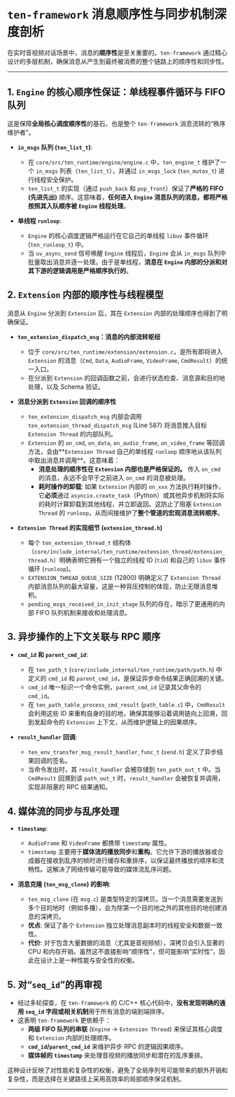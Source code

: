 # `ten-framework` 消息顺序性与同步机制深度剖析

在实时音视频对话场景中，消息的**顺序性**是至关重要的。`ten-framework` 通过精心设计的多层机制，确保消息从产生到最终被消费的整个链路上的顺序性和同步性。

---

## 1. `Engine` 的核心顺序性保证：单线程事件循环与 FIFO 队列

这是保障**全局核心调度顺序性**的基石，也是整个 `ten-framework` 消息流转的“秩序维护者”。

- **`in_msgs` 队列 (`ten_list_t`)**:
  - 在 `core/src/ten_runtime/engine/engine.c` 中，`ten_engine_t` 维护了一个 `in_msgs` 列表（`ten_list_t`），并通过 `in_msgs_lock` (`ten_mutex_t`) 进行线程安全保护。
  - `ten_list_t` 的实现（通过 `push_back` 和 `pop_front`）保证了**严格的 FIFO (先进先出)** 顺序。这意味着，**任何进入 `Engine` 消息队列的消息，都将严格按照其入队顺序被 `Engine` 线程处理**。

- **单线程 `runloop`**:
  - `Engine` 的核心调度逻辑严格运行在它自己的单线程 `libuv` 事件循环 (`ten_runloop_t`) 中。
  - 当 `uv_async_send` 信号唤醒 `Engine` 线程后，`Engine` 会从 `in_msgs` 队列中批量取出消息并逐一处理。由于是单线程，**消息在 `Engine` 内部的分派和对其下游的逻辑调用是严格顺序执行的**。

## 2. `Extension` 内部的顺序性与线程模型

消息从 `Engine` 分派到 `Extension` 后，其在 `Extension` 内部的处理顺序也得到了明确保证。

- **`ten_extension_dispatch_msg`：消息的内部流转枢纽**
  - 位于 `core/src/ten_runtime/extension/extension.c`，是所有即将进入 `Extension` 的消息（`Cmd`, `Data`, `AudioFrame`, `VideoFrame`, `CmdResult`）的统一入口。
  - 在分派到 `Extension` 的回调函数之前，会进行状态检查、消息源和目的地处理，以及 Schema 验证。

- **消息分派到 `Extension` 回调的顺序性**
  - `ten_extension_dispatch_msg` 内部会调用 `ten_extension_thread_dispatch_msg` (Line 587) 将消息推入目标 `Extension Thread` 的内部队列。
  - `Extension` 的 `on_cmd`, `on_data`, `on_audio_frame`, `on_video_frame` 等回调方法，会由**`Extension Thread` 自己的单线程 `runloop` 顺序地从该队列中取出消息并调用**。这意味着：
    - **消息处理的顺序性在 `Extension` 内部也是严格保证的。** 传入 `on_cmd` 的消息，永远不会早于之前进入 `on_cmd` 的消息被处理。
    - **耗时操作的卸载**: 如果 `Extension` 内部的 `on_xxx` 方法执行耗时操作，它**必须**通过 `asyncio.create_task`（Python）或其他异步机制将实际的耗时计算卸载到其他线程，并立即返回。这防止了阻塞 `Extension Thread` 的 `runloop`，从而间接维护了**整个管道的宏观消息流转顺序**。

- **`Extension Thread` 的实现细节 (`extension_thread.h`)**
  - 每个 `ten_extension_thread_t` 结构体（`core/include_internal/ten_runtime/extension_thread/extension_thread.h`）明确表明它拥有一个独立的线程 ID (`tid`) 和自己的 `libuv` 事件循环 (`runloop`)。
  - `EXTENSION_THREAD_QUEUE_SIZE` (12800) 明确定义了 `Extension Thread` 内部消息队列的最大容量，这是一种背压控制的体现，防止无限消息堆积。
  - `pending_msgs_received_in_init_stage` 队列的存在，暗示了更通用的内部 FIFO 队列机制来接收和处理消息。

## 3. 异步操作的上下文关联与 RPC 顺序

- **`cmd_id` 和 `parent_cmd_id`**:
  - 在 `ten_path_t` (`core/include_internal/ten_runtime/path/path.h`) 中定义的 `cmd_id` 和 `parent_cmd_id`，是保证异步命令结果正确回溯的关键。
  - `cmd_id` 唯一标识一个命令实例，`parent_cmd_id` 记录其父命令的 `cmd_id`。
  - 在 `ten_path_table_process_cmd_result` (`path_table.c`) 中，`CmdResult` 会利用这些 ID 来重构自身的目的地，确保其能够沿着调用链向上回溯，回到发起命令的 `Extension` 上下文，从而维护逻辑上的因果顺序。

- **`result_handler` 回调**:
  - `ten_env_transfer_msg_result_handler_func_t` (`send.h`) 定义了异步结果回调的签名。
  - 当命令发出时，其 `result_handler` 会被存储到 `ten_path_out_t` 中。当 `CmdResult` 回溯到该 `path_out_t` 时，`result_handler` 会被恢复并调用，实现非阻塞的 RPC 结果通知。

## 4. 媒体流的同步与乱序处理

- **`timestamp`**:
  - `AudioFrame` 和 `VideoFrame` 都携带 `timestamp` 属性。
  - `timestamp` 主要用于**媒体流的播放同步**和**重构**。它允许下游的播放器或合成器在接收到乱序的帧时进行缓存和重排序，以保证最终播放的顺序和流畅性。这解决了网络传输可能导致的媒体流乱序问题。

- **消息克隆 (`ten_msg_clone`) 的影响**:
  - `ten_msg_clone` (在 `msg.c`) 是类型特定的深拷贝。当一个消息需要发送到多个目的地时（例如多播），会为除第一个目的地之外的其他目的地创建消息的深拷贝。
  - **优点**: 保证了各个 `Extension` 独立处理消息副本时的线程安全和数据一致性。
  - **代价**: 对于包含大量数据的消息（尤其是音视频帧），深拷贝会引入显著的 CPU 和内存开销。虽然这不直接影响“顺序性”，但可能影响“实时性”，因此在设计上是一种性能与安全性的权衡。

## 5. 对“`seq_id`”的再审视

- 经过多轮探查，在 `ten-framework` 的 C/C++ 核心代码中，**没有发现明确的通用 `seq_id` 字段或相关机制**用于所有消息的端到端排序。
- 这表明 `ten-framework` 更依赖于：
  - **两级 FIFO 队列的串联** (`Engine` -> `Extension Thread`) 来保证其核心调度和 `Extension` 内部的处理顺序。
  - **`cmd_id`/`parent_cmd_id`** 来维护异步 RPC 的逻辑因果顺序。
  - **媒体帧的 `timestamp`** 来处理音视频的播放同步和潜在的乱序重排。

这种设计反映了对性能和复杂性的权衡，避免了全局序列号可能带来的额外开销和复杂性，而是选择在关键路径上采用高效率的局部顺序保证机制。

---
